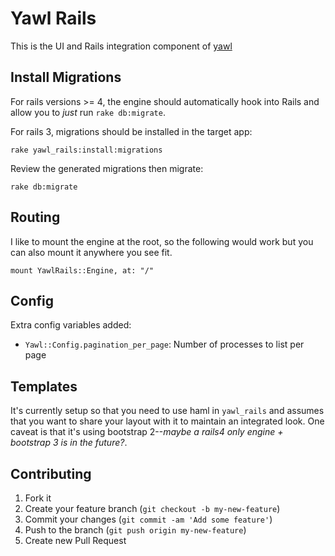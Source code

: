 # Yawl Rails

This is the UI and Rails integration component of [yawl](https://github.com/ricardochimal/yawl)

## Install Migrations

For rails versions >= 4, the engine should automatically hook into Rails and allow you to *just* run `rake db:migrate`.

For rails 3, migrations should be installed in the target app:

```
rake yawl_rails:install:migrations
```

Review the generated migrations then migrate:

```
rake db:migrate
```

## Routing

I like to mount the engine at the root, so the following would work but you can also mount it anywhere you see fit.

```
mount YawlRails::Engine, at: "/"
```

## Config

Extra config variables added:

* `Yawl::Config.pagination_per_page`: Number of processes to list per page

## Templates

It's currently setup so that you need to use haml in `yawl_rails` and assumes that you want to share your layout with it to maintain an integrated look.  One caveat is that it's using bootstrap 2--*maybe a rails4 only engine + bootstrap 3 is in the future?*.

## Contributing

1. Fork it
2. Create your feature branch (`git checkout -b my-new-feature`)
3. Commit your changes (`git commit -am 'Add some feature'`)
4. Push to the branch (`git push origin my-new-feature`)
5. Create new Pull Request
